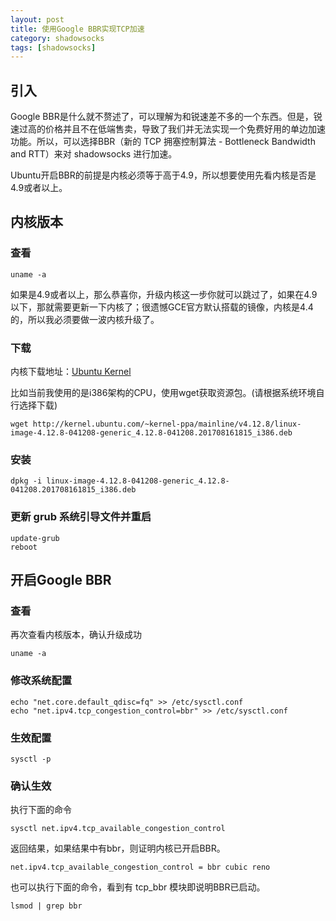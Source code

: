 ```yaml
---
layout: post
title: 使用Google BBR实现TCP加速
category: shadowsocks
tags: [shadowsocks]
---
```


## 引入

Google BBR是什么就不赘述了，可以理解为和锐速差不多的一个东西。但是，锐速过高的价格并且不在低端售卖，导致了我们并无法实现一个免费好用的单边加速功能。所以，可以选择BBR（新的 TCP 拥塞控制算法 - Bottleneck Bandwidth and RTT）来对 shadowsocks 进行加速。

Ubuntu开启BBR的前提是内核必须等于高于4.9，所以想要使用先看内核是否是4.9或者以上。

## 内核版本

### 查看

```shell
uname -a
```

如果是4.9或者以上，那么恭喜你，升级内核这一步你就可以跳过了，如果在4.9以下，那就需要更新一下内核了；很遗憾GCE官方默认搭载的镜像，内核是4.4的，所以我必须要做一波内核升级了。

### 下载

内核下载地址：[Ubuntu Kernel](http://kernel.ubuntu.com/~kernel-ppa/mainline/)

比如当前我使用的是i386架构的CPU，使用wget获取资源包。(请根据系统环境自行选择下载)

```shell
wget http://kernel.ubuntu.com/~kernel-ppa/mainline/v4.12.8/linux-image-4.12.8-041208-generic_4.12.8-041208.201708161815_i386.deb
```

### 安装

```shell
dpkg -i linux-image-4.12.8-041208-generic_4.12.8-041208.201708161815_i386.deb
```

### 更新 grub 系统引导文件并重启

```shell
update-grub
reboot
```

## 开启Google BBR

### 查看

再次查看内核版本，确认升级成功

```shell
uname -a
```


### 修改系统配置

```shell
echo "net.core.default_qdisc=fq" >> /etc/sysctl.conf
echo "net.ipv4.tcp_congestion_control=bbr" >> /etc/sysctl.conf
```


### 生效配置

```shell
sysctl -p
```

### 确认生效

执行下面的命令

```shell
sysctl net.ipv4.tcp_available_congestion_control
```

返回结果，如果结果中有bbr，则证明内核已开启BBR。

```shell
net.ipv4.tcp_available_congestion_control = bbr cubic reno
```

也可以执行下面的命令，看到有 tcp_bbr 模块即说明BBR已启动。

```shell
lsmod | grep bbr
```